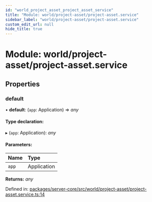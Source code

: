 ```yaml
---
id: "world_project_asset_project_asset_service"
title: "Module: world/project-asset/project-asset.service"
sidebar_label: "world/project-asset/project-asset.service"
custom_edit_url: null
hide_title: true
---
```


# Module: world/project-asset/project-asset.service

## Properties

### default

• **default**: (`app`: Application) => *any*

#### Type declaration:

▸ (`app`: Application): *any*

#### Parameters:

Name | Type |
:------ | :------ |
`app` | Application |

**Returns:** *any*

Defined in: [packages/server-core/src/world/project-asset/project-asset.service.ts:14](https://github.com/xr3ngine/xr3ngine/blob/673ad6a5f/packages/server-core/src/world/project-asset/project-asset.service.ts#L14)
